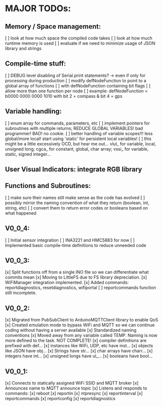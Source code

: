 # MAJOR TODOs:
## Memory / Space management:
  [ ] look at how much space the compiled code takes
  [ ] look at how much runtime memory is used
  [ ] evaluate if we need to minimize usage of JSON library and strings
## Compile-time stuff:
  [ ] DEBUG level disabling of Serial.print statements? -> even if only for processing during production
  [ ] modify defNodeFunction to point to a global array of functions
    [ ] with defNodeFunction containing bit flags
    [ ] allow more than one function per node
    [ ] example: defNodeFunction = b0000 0000 0000 1010 with bit 2 = compass & bit 4 = gps
## Variable handling:
  [ ] enum array for commands, parameters, etc
  [ ] implement pointers for subroutines with multiple returns; REDUCE GLOBAL VARIABLES! bad programmer! BAD! no cookie.
  [ ] better handling of variable scopes!!! less global/more local! start using 'static' for persistent local variables!
  [ ] this might be a little excessively OCD, but hear me out... vlul_ for variable, local, unsigned long; cgca_ for constant, global, char array; vssi_ for variable, static, signed integer...
## User Visual Indicators: integrate RGB library
## Functions and Subroutines: 
  [ ] make sure their names still make sense as the code has evolved
  [ ] possibly mirror the naming convention of what they return (boolean, int, string, etc)
  [ ] convert them to return error codes or booleans based on what happened

## V0_0_4:
[ ] Initial sensor integration
  [ ] INA3221 and HMC5883 for now
  [ ] Implemented basic compile-time definitions to reduce unneeded code

## V0_0_3:
[x] Split functions off from a single INO file so we can differentiate what commits mean
[x] Moving to LittleFS due to FS library depreciation.
[x] WiFiManager integration implemented.
[x] Added commands: reportdiagnostics, resetdiagnostics, wifiportal
[ ] reportcommands function still incomplete.

## V0_0_2:
[x] Migrated from PubSubClient to ArduinoMQTTClient library to enable QoS
[x] Created emulation mode to bypass WiFi and MQTT so we can continue coding without having a server available
[x] Standardized naming conventions 
 [x] Moved away from any variable called TEMP. Naming is now more defined to the task. NOT COMPLETE!
 [x] compiler definitions are prefixed with def...
 [x] instances like WiFi, UDP, etc have inst...
 [x] objects like JSON have obj...
 [x] Strings have str...
 [x] char arrays have charr...
 [x] integers have int...
 [x] unsigned longs have ul_...
 [x] booleans have bool...

## V0_0_1:
[x] Connects to statically assigned WiFi SSID and MQTT broker
[x] Announces name to MQTT announce topic
[x] Listens and responds to commands:
  [x] reboot
  [x] reportin
  [x] ntpresync
  [x] reportinterval
  [x] reportcommands <INCOMPLETE>
  [x] reportconfig
  [x] reportdiagnostics
